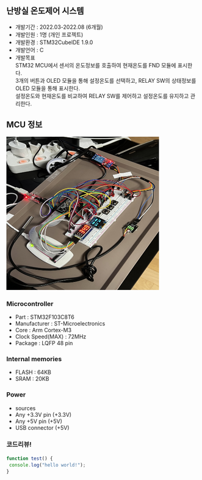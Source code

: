 ## 난방실 온도제어 시스템
* 개발기간 : 2022.03-2022.08 (6개월)
* 개발인원 : 1명 (개인 프로젝트)
* 개발환경 : STM32CubeIDE 1.9.0
* 개발언어 : C
* 개발목표  
STM32 MCU에서 센서의 온도정보를 호출하여 현재온도를 FND 모듈에 표시한다.  
3개의 버튼과 OLED 모듈을 통해 설정온도를 선택하고, RELAY SW의 상태정보를 OLED 모듈을 통해 표시한다.  
설정온도와 현재온도를 비교하여 RELAY SW를 제어하고 설정온도를 유지하고 관리한다.  
  
  
  
## MCU 정보
<a href="#"><img src="https://github.com/hmh2683/heatingroom.project/blob/main/images/KakaoTalk_20220820_213332997.jpg" width="400px" height="400px" alt="sample image"></a> 
### Microcontroller
* Part : STM32F103C8T6
* Manufacturer : ST-Microelectronics
* Core : Arm Cortex-M3
* Clock Speed(MAX) : 72MHz
* Package : LQFP 48 pin

### Internal memories
* FLASH : 64KB
* SRAM : 20KB

### Power
* sources
 * Any +3.3V pin (+3.3V)
 * Any +5V pin (+5V)
 * USB connector (+5V)





### 코드리뷰!

```javascript 
function test() { 
 console.log("hello world!"); 
} 
```

